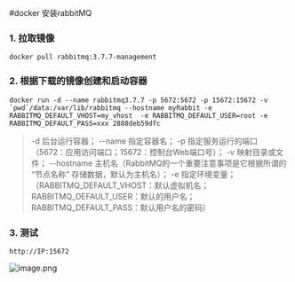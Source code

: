 #docker 安装rabbitMQ

### 1. 拉取镜像
```
docker pull rabbitmq:3.7.7-management
```

### 2. 根据下载的镜像创建和启动容器
```
docker run -d --name rabbitmq3.7.7 -p 5672:5672 -p 15672:15672 -v `pwd`/data:/var/lib/rabbitmq --hostname myRabbit -e RABBITMQ_DEFAULT_VHOST=my_vhost  -e RABBITMQ_DEFAULT_USER=root -e RABBITMQ_DEFAULT_PASS=xxx 2888deb59dfc
```

> -d 后台运行容器；
--name 指定容器名；
-p 指定服务运行的端口（5672：应用访问端口；15672：控制台Web端口号）；
-v 映射目录或文件；
--hostname  主机名（RabbitMQ的一个重要注意事项是它根据所谓的 “节点名称” 存储数据，默认为主机名）；
-e 指定环境变量；（RABBITMQ_DEFAULT_VHOST：默认虚拟机名；RABBITMQ_DEFAULT_USER：默认的用户名；RABBITMQ_DEFAULT_PASS：默认用户名的密码）

### 3. 测试

```
http://IP:15672
```
![image.png](https://upload-images.jianshu.io/upload_images/10306662-0df9de928406872a.png?imageMogr2/auto-orient/strip%7CimageView2/2/w/1240)
